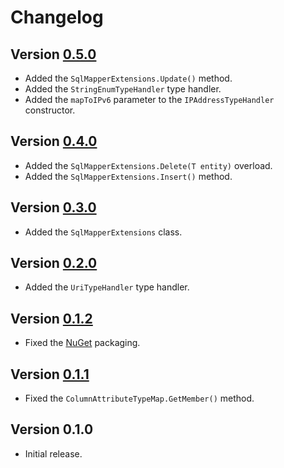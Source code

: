 # Changelog

## Version [0.5.0](https://github.com/cedx/dapper.net/compare/v0.4.0...v0.5.0)
- Added the `SqlMapperExtensions.Update()` method.
- Added the `StringEnumTypeHandler` type handler.
- Added the `mapToIPv6` parameter to the `IPAddressTypeHandler` constructor.

## Version [0.4.0](https://github.com/cedx/dapper.net/compare/v0.3.0...v0.4.0)
- Added the `SqlMapperExtensions.Delete(T entity)` overload.
- Added the `SqlMapperExtensions.Insert()` method.

## Version [0.3.0](https://github.com/cedx/dapper.net/compare/v0.2.0...v0.3.0)
- Added the `SqlMapperExtensions` class.

## Version [0.2.0](https://github.com/cedx/dapper.net/compare/v0.1.2...v0.2.0)
- Added the `UriTypeHandler` type handler.

## Version [0.1.2](https://github.com/cedx/dapper.net/compare/v0.1.1...v0.1.2)
- Fixed the [NuGet](https://www.nuget.org) packaging.

## Version [0.1.1](https://github.com/cedx/dapper.net/compare/v0.1.0...v0.1.1)
- Fixed the `ColumnAttributeTypeMap.GetMember()` method.

## Version 0.1.0
- Initial release.
